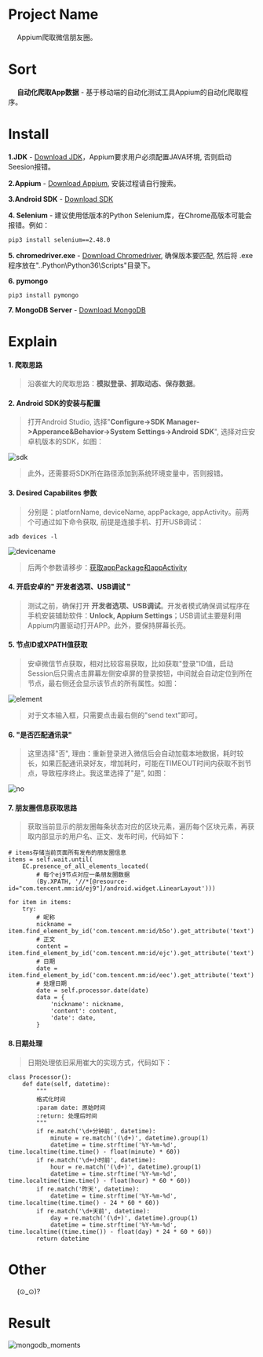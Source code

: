 # Project Name
&emsp; Appium爬取微信朋友圈。

# Sort
&emsp; **自动化爬取App数据** - 基于移动端的自动化测试工具Appium的自动化爬取程序。

# Install
**1.JDK** - [Download JDK](https://www.oracle.com/technetwork/java/javase/downloads/jdk11-downloads-5066655.html)，Appium要求用户必须配置JAVA环境, 否则启动Seesion报错。

**2.Appium** - [Download Appium](https://github.com/appium/appium-desktop/releases), 安装过程请自行搜索。

**3.Android SDK** - [Download SDK](https://developer.android.com/studio/index.html?hl=zh-cn)

**4. Selenium** - 建议使用低版本的Python Selenium库，在Chrome高版本可能会报错。例如：
```
pip3 install selenium==2.48.0
```
**5. chromedriver.exe** - [Download Chromedriver](http://npm.taobao.org/mirrors/chromedriver/),  确保版本要匹配, 然后将 .exe 程序放在"..Python\Python36\Scripts"目录下。

**6. pymongo**
```
pip3 install pymongo
```

**7. MongoDB Server** - [Download MongoDB](https://www.mongodb.com/)


# Explain
#### 1. 爬取思路
> 沿袭崔大的爬取思路：**模拟登录、抓取动态、保存数据**。

#### 2. Android SDK的安装与配置
> 打开Android Studio, 选择"**Configure->SDK Manager->Apperance&Behavior->System Settings->Android SDK**", 选择对应安卓机版本的SDK，如图：

![sdk](https://github.com/Northxw/Python3_WebSpider/blob/master/05-Moments/plates/SDK.png)

> 此外，还需要将SDK所在路径添加到系统环境变量中，否则报错。

#### 3. Desired Capabilites 参数
> 分别是：platfornName, deviceName, appPackage, appActivity。前两个可通过如下命令获取, 前提是连接手机、打开USB调试：
```
adb devices -l
```

![devicename](https://github.com/Northxw/Python3_WebSpider/blob/master/05-Moments/plates/device_name.png)

> 后两个参数请移步：[获取appPackage和appActivity](https://blog.csdn.net/mtbaby/article/details/78676477)

#### 4. 开启安卓的" 开发者选项、USB调试 "
> 测试之前，确保打开 **开发者选项、USB调试**。开发者模式确保调试程序在手机安装辅助软件：**Unlock, Appium Settings**；USB调试主要是利用Appium内置驱动打开APP。此外，要保持屏幕长亮。

#### 5. 节点ID或XPATH值获取
> 安卓微信节点获取，相对比较容易获取，比如获取"登录"ID值，启动Session后只需点击屏幕左侧安卓屏的登录按钮，中间就会自动定位到所在节点，最右侧还会显示该节点的所有属性。如图：

![element](https://github.com/Northxw/Python3_WebSpider/blob/master/05-Moments/plates/login.png)

> 对于文本输入框，只需要点击最右侧的"send text"即可。

#### 6. "是否匹配通讯录"
> 这里选择"否", 理由：重新登录进入微信后会自动加载本地数据，耗时较长，如果匹配通讯录好友，增加耗时，可能在TIMEOUT时间内获取不到节点，导致程序终止。我这里选择了"是", 如图：

![no](https://github.com/Northxw/Python3_WebSpider/blob/master/05-Moments/plates/yes-no.png)

#### 7. 朋友圈信息获取思路
> 获取当前显示的朋友圈每条状态对应的区块元素，遍历每个区块元素，再获取内部显示的用户名、正文、发布时间，代码如下：
```
# items存储当前页面所有发布的朋友圈信息
items = self.wait.until(
    EC.presence_of_all_elements_located(
        # 每个ej9节点对应一条朋友圈数据
        (By.XPATH, '//*[@resource-id="com.tencent.mm:id/ej9"]/android.widget.LinearLayout')))

for item in items:
    try:
        # 昵称
        nickname = item.find_element_by_id('com.tencent.mm:id/b5o').get_attribute('text')
        # 正文
        content = item.find_element_by_id('com.tencent.mm:id/ejc').get_attribute('text')
        # 日期
        date = item.find_element_by_id('com.tencent.mm:id/eec').get_attribute('text')
        # 处理日期
        date = self.processor.date(date)
        data = {
            'nickname': nickname,
            'content': content,
            'date': date,
        }

```

#### 8.日期处理
> 日期处理依旧采用崔大的实现方式，代码如下：
```
class Processor():
    def date(self, datetime):
        """
        格式化时间
        :param date: 原始时间
        :return: 处理后时间
        """
        if re.match('\d+分钟前', datetime):
            minute = re.match('(\d+)', datetime).group(1)
            datetime = time.strftime('%Y-%m-%d', time.localtime(time.time() - float(minute) * 60))
        if re.match('\d+小时前', datetime):
            hour = re.match('(\d+)', datetime).group(1)
            datetime = time.strftime('%Y-%m-%d', time.localtime(time.time() - float(hour) * 60 * 60))
        if re.match('昨天', datetime):
            datetime = time.strftime('%Y-%m-%d', time.localtime(time.time() - 24 * 60 * 60))
        if re.match('\d+天前', datetime):
            day = re.match('(\d+)', datetime).group(1)
            datetime = time.strftime('%Y-%m-%d', time.localtime((time.time()) - float(day) * 24 * 60 * 60))
        return datetime
```

# Other
&emsp; (⊙_⊙)?

# Result
![mongodb_moments](https://github.com/Northxw/Python3_WebSpider/blob/master/05-Moments/plates/moment_db.png)
